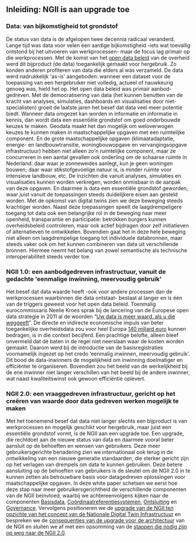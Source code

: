 ## Inleiding: NGII is aan upgrade toe

###	Data: van bijkomstigheid tot grondstof

De status van data is de afgelopen twee decennia radicaal veranderd. Lange tijd was data voor velen een aardige bijkomstigheid -iets wat toevallig ontstond bij het uitvoeren van werkprocessen- maar de focus lag primair op die werkprocessen. Met de komst van het [open data beleid](https://data.overheid.nl/ondersteuning/open-data/beleid) van de overheid werd dit bijproduct (de data) toegankelijk gemaakt voor hergebruik. Zo konden anderen profiteren van data die elders al was verzameld. De data werd nadrukkelijk 'as-is' aangeboden: wanneer een dataset voor de toepassing van een hergebruiker niet volledig, actueel of nauwkeurig genoeg was, hield het op. Het open data beleid was primair aanbod-gedreven. 
Met de democratisering van data (het kunnen benutten van de kracht van analyses, simulaties, dashboards en visualisaties door niet-specialisten) groeit de laatste jaren het besef dat data veel meer potentie biedt. Wanneer data omgezet kan worden in informatie en informatie in kennis, dan wordt data een essentiële grondstof om goed onderbouwde keuzes te maken. Geodata maakt het dan mogelijk om weloverwogen keuzes te kunnen maken in maatschappelijke opgaven met een ruimtelijke component. En de grote maatschappelijke opgaven (klimaatadaptatie, energie- en landbouwtransitie, woningbouwopgave en vervangingsopgave infrastructuur) hebben niet alleen zo'n ruimtelijke component, maar ze concurreren in een aantal gevallen ook onderling om de schaarse ruimte in Nederland: daar waar je zonneweides aanlegt, kun je geen woningen bouwen; daar waar stikstofgevoelige natuur is, is minder ruimte voor intensieve landbouw, etc. De inzichten die vanuit analyses, simulaties en visualisaties kunnen worden verkregen, worden onmisbaar in de aanpak van deze opgaven. En daarmee is data een essentiële grondstof geworden, waar juist vanuit de toepassingen steeds duidelijkere eisen aan gesteld worden. Met de opkomst van digital twins zien we deze beweging steeds krachtiger worden. Naast deze toepassingen speelt de laagdrempeligere toegang tot data ook een belangrijke rol in de beweging naar meer openheid, transparantie en participatie: betrokken burgers kunnen overheidsbeleid controleren, maar ook actief bijdragen door zelf initiatieven of alternatieven te ontwikkelen. Bovendien gaat het in deze hele beweging niet alleen om laagdrempelige toegang tot individuele databronnen, maar steeds vaker ook om het kunnen combineren van data uit verschillende bronnen. Hiermee neemt het belang van zowel semantische als technische interoperabiliteit steeds verder toe.  

###	NGII 1.0: een aanbodgedreven infrastructuur, vanuit de gedachte 'eenmalige inwinning, meervoudig gebruik'

Het besef dat data waarde heeft -ook voor andere processen dan de werkprocessen waarbinnen die data ontstaat- bestaat al langer en is één van de triggers geweest voor het open data beleid. Toenmalig eurocommissaris Neelie Kroes sprak bij de lancering van de Europese open data strategie in 2011 al de woorden “[Uw data is meer waard, als u die weggeeft](https://www.binnenlandsbestuur.nl/digitaal/nieuws/kroes-open-data-is-een-goudmijn.3097230.lynkx)”. De directe en indirecte economische impuls van beter toegankelijke overheidsdata zou voor heel Europa [140 miljard euro](https://ec.europa.eu/commission/presscorner/detail/en/MEMO_11_891) kunnen bedragen, is in die context becijferd. Een prachtige belofte, alleen bleef onvermeld dat de baten in de regel niet neerslaan waar de kosten worden gemaakt. Daarom werd bij de introductie van de basisregistraties voornamelijk ingezet op het credo ‘eenmalig inwinnen, meervoudig gebruik’. Dit bood de data-inwinners de mogelijkheid om inwinning doelmatiger en efficiënter te organiseren. Bovendien zou het beeld van de werkelijkheid bij de ene inwinner niet langer verschillen van het beeld bij de andere inwinner, wat naast kwaliteitswinst ook gewoon efficiëntie oplevert. 

###	NGII 2.0: een vraaggedreven infrastructuur, gericht op het creëren van waarde door data gedreven werken mogelijk te maken

Met het toenemend besef dat data niet langer slechts een bijproduct is van werkprocessen en mogelijk geschikt voor hergebruik, maar juist een essentiële grondstof vormt, is de NGII aan een upgrade toe. Een upgrade, die rechtdoet aan de nieuwe status van data en daarmee vooral beter aansluit op de behoeften en wensen van gebruikers. Deze meer gebruikersgerichte benadering zien we internationaal ook terug in de ontwikkeling van een nieuwe generatie standaarden, die sterker gericht zijn op het verlagen van drempels om data te kunnen gebruiken. Deze betere aansluiting op de behoeften van gebruikers is de sleutel om de NGII 2.0 in te kunnen zetten als betrouwbare basis voor datagedreven oplossingen voor maatschappelijke opgaven. In deze white paper schetsen we eerst hoe deze stap naar meer gebruikersgerichtheid de verschillende componenten van de NGII beïnvloed, waarbij we achtereenvolgens kijken naar de componenten [Basisdata](#Data), [Coördinaatreferentiesystemen](#Crs), [Ontsluiting](#Ontsluiting) en [Governance](#Governance). Vervolgens positioneren we de [upgrade van de NGII ten opzichte van het concept van de Nationale Digital Twin Infrastructuur](#NDTI) en bespreken we de [consequenties van de upgrade voor de architectuur](#Architectuur) van de NGII en sluiten we af met een opsomming van de [stappen die nodig zijn op weg naar de NGII 2.0](#Conclusie).
